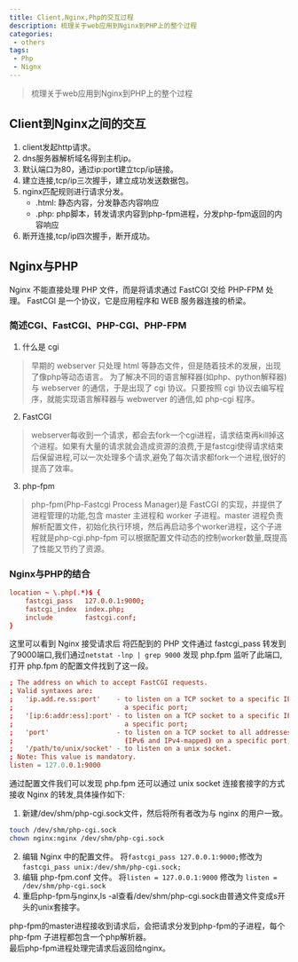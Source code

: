 ```yaml
---
title: Client,Nginx,Php的交互过程
description: 梳理关于web应用到Nginx到PHP上的整个过程
categories:
 - others
tags:
 - Php
 - Nignx
---
```

> 梳理关于web应用到Nginx到PHP上的整个过程

## Client到Nginx之间的交互
1. client发起http请求。
2. dns服务器解析域名得到主机ip。
3. 默认端口为80，通过ip:port建立tcp/ip链接。
4. 建立连接,tcp/ip三次握手，建立成功发送数据包。
5. nginx匹配规则进行请求分发。
    * .html: 静态内容，分发静态内容响应
    * .php: php脚本，转发请求内容到php-fpm进程，分发php-fpm返回的内容响应
6. 断开连接,tcp/ip四次握手，断开成功。


## Nginx与PHP
Nginx 不能直接处理 PHP 文件，而是将请求通过 FastCGI 交给 PHP-FPM 处理。
FastCGI 是一个协议，它是应用程序和 WEB 服务器连接的桥梁。

### 简述CGI、FastCGI、PHP-CGI、PHP-FPM
1. 什么是 cgi  
>早期的 webserver 只处理 html 等静态文件，但是随着技术的发展，出现了像php等动态语言。
为了解决不同的语言解释器(如php、python解释器)与 webserver 的通信，于是出现了 cgi 协议。只要按照 cgi 协议去编写程序，就能实现语言解释器与 webwerver 的通信,如 php-cgi 程序。
2. FastCGI
>webserver每收到一个请求，都会去fork一个cgi进程，请求结束再kill掉这个进程。如果有大量的请求就会造成资源的浪费,于是fastcgi使得请求结束后保留进程,可以一次处理多个请求,避免了每次请求都fork一个进程,很好的提高了效率。
3. php-fpm
>php-fpm(Php-Fastcgi Process Manager)是 FastCGI 的实现，并提供了进程管理的功能,包含 master 主进程和 worker 子进程。master 进程负责解析配置文件，初始化执行环境，然后再启动多个worker进程，这个子进程就是php-cgi.php-fpm 可以根据配置文件动态的控制worker数量,既提高了性能又节约了资源。

### Nginx与PHP的结合
```conf
location ~ \.php(.*)$ {
    fastcgi_pass   127.0.0.1:9000;
    fastcgi_index  index.php;
    include        fastcgi.conf;
}
```
这里可以看到 Nginx 接受请求后 将匹配到的 PHP 文件通过 fastcgi_pass 转发到了9000端口,我们通过`netstat -lnp | grep 9000` 发现 php.fpm 监听了此端口,打开 php.fpm 的配置文件找到了这一段。

```conf
; The address on which to accept FastCGI requests.
; Valid syntaxes are:
;   'ip.add.re.ss:port'    - to listen on a TCP socket to a specific IPv4 address on
;                            a specific port;
;   '[ip:6:addr:ess]:port' - to listen on a TCP socket to a specific IPv6 address on
;                            a specific port;
;   'port'                 - to listen on a TCP socket to all addresses
;                            (IPv6 and IPv4-mapped) on a specific port;
;   '/path/to/unix/socket' - to listen on a unix socket.
; Note: This value is mandatory.
listen = 127.0.0.1:9000
```
通过配置文件我们可以发现 php.fpm 还可以通过 unix socket 连接套接字的方式接收 Nginx 的转发,具体操作如下:
1. 新建/dev/shm/php-cgi.sock文件，然后将所有者改为与 nginx 的用户一致。
```sh
touch /dev/shm/php-cgi.sock
chown nginx:nginx /dev/shm/php-cgi.sock
```
2. 编辑 Nginx 中的配置文件。
将`fastcgi_pass 127.0.0.1:9000;`修改为`fastcgi_pass unix:/dev/shm/php-cgi.sock;`
3. 编辑 php-fpm.conf 文件。
将`listen = 127.0.0.1:9000` 修改为 `listen = /dev/shm/php-cgi.sock`
4. 重启php-fpm与nginx,ls -al查看/dev/shm/php-cgi.sock由普通文件变成s开头的unix套接字。

php-fpm的master进程接收到请求后，会把请求分发到php-fpm的子进程，每个php-fpm 子进程都包含一个php解析器。  
最后php-fpm进程处理完请求后返回给nginx。